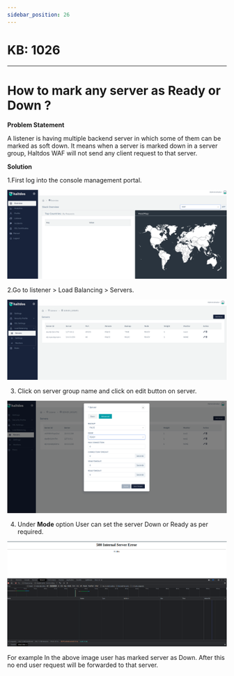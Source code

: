 ```yaml
---
sidebar_position: 26
---
```


# KB: 1026
-----------

# How to mark any server as  Ready or Down ?

**Problem Statement**

A listener is having multiple backend server in which some of them can be marked as soft down. It means when a  server is marked down in a server group, Haltdos WAF will not send any client request to that server.

**Solution**

1.First log into the console management portal.

![kb-1026](/img/waf/tutorials/geoo.png)

2.Go to  listener > Load Balancing > Servers.

![kb-1026](/img/waf/tutorials/server1.png)

3. Click on server group name and click on edit button on server. 

![kb-1026](/img/waf/tutorials/aa1.png)

4. Under **Mode** option User can set the server Down or Ready as per required.

![kb-1026](/img/waf/tutorials/aaaa.png)

For example In the above image user has marked  server as Down. After this no end user request will be forwarded to that server.